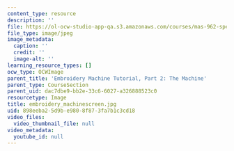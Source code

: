 ```yaml
---
content_type: resource
description: ''
file: https://ol-ocw-studio-app-qa.s3.amazonaws.com/courses/mas-962-special-topics-new-textiles-spring-2010/898eeba25d9be9808f873fa7b1c3cd18_embroidery_machinescreen.jpg
file_type: image/jpeg
image_metadata:
  caption: ''
  credit: ''
  image-alt: ''
learning_resource_types: []
ocw_type: OCWImage
parent_title: 'Embroidery Machine Tutorial, Part 2: The Machine'
parent_type: CourseSection
parent_uid: dac7dbe9-bb2e-33c6-6027-a326888523c0
resourcetype: Image
title: embroidery_machinescreen.jpg
uid: 898eeba2-5d9b-e980-8f87-3fa7b1c3cd18
video_files:
  video_thumbnail_file: null
video_metadata:
  youtube_id: null
---
```


